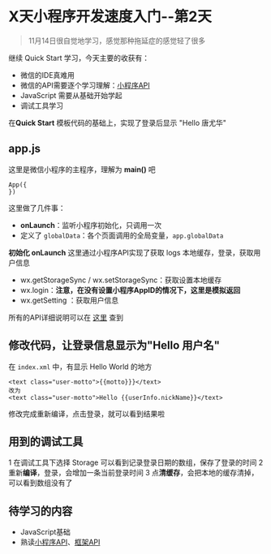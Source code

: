 # X天小程序开发速度入门--第2天
> 11月14日很自觉地学习，感觉那种拖延症的感觉轻了很多

继续 Quick Start 学习，今天主要的收获有：
* 微信的IDE真难用
* 微信的API需要逐个学习理解：[小程序API](https://mp.weixin.qq.com/debug/wxadoc/dev/api/)
* JavaScript 需要从基础开始学起
* 调试工具学习

在**Quick Start** 模板代码的基础上，实现了登录后显示 "Hello 唐尤华"

## app.js
这里是微信小程序的主程序，理解为 **main()** 吧

``` 
App({
})
```

这里做了几件事：
* **onLaunch**：监听小程序初始化，只调用一次
* 定义了 `globalData`：各个页面调用的全局变量，`app.globalData`

**初始化 onLaunch**
这里通过小程序API实现了获取 logs 本地缓存，登录，获取用户信息
* wx.getStorageSync / wx.setStorageSync：获取设置本地缓存
* wx.login：**注意，在没有设置小程序AppID的情况下，这里是模拟返回**
* wx.getSetting ：获取用户信息

所有的API详细说明可以在 [这里](https://mp.weixin.qq.com/debug/wxadoc/dev/api/) 查到

## 修改代码，让登录信息显示为"Hello 用户名"
在 `index.xml` 中，有显示 Hello World 的地方

```
<text class="user-motto">{{motto}}}</text>
改为
<text class="user-motto">Hello {{userInfo.nickName}}</text>
```

修改完成重新编译，点击登录，就可以看到结果啦

## 用到的调试工具
1 在调试工具下选择 Storage 可以看到记录登录日期的数组，保存了登录的时间
2 重新**编译**，登录，会增加一条当前登录时间
3 点**清缓存**，会把本地的缓存清掉，可以看到数组没有了

## 待学习的内容
* JavaScript基础
* 熟读[小程序API](https://mp.weixin.qq.com/debug/wxadoc/dev/api/)、[框架API](https://mp.weixin.qq.com/debug/wxadoc/dev/framework/MINA.html)
